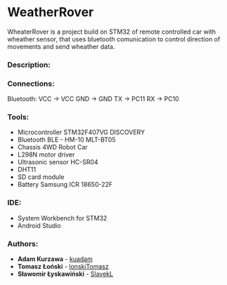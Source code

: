 # WeatherRover

WheaterRover is a project build on STM32 of remote controlled car with wheather sensor, that uses bluetooth comunication to control direction of movements and send wheather data.

### Description:

### Connections:
Bluetooth:
VCC	->	VCC
GND	->	GND
TX	->	PC11
RX	->	PC10

### Tools:
* Microcontroller STM32F407VG DISCOVERY
* Bluetooth BLE - HM-10 MLT-BT05
* Chassis 4WD Robot Car
* L298N motor driver
* Ultrasonic sensor HC-SR04
* DHT11
* SD card module
* Battery Samsung ICR 18650-22F

### IDE:
* System Workbench for STM32
* Android Studio

### Authors:
* **Adam Kurzawa** - [kuadam](https://github.com/kuadam)
* **Tomasz Łoński** - [lonskiTomasz](https://github.com/lonskiTomasz)
* **Sławomir Łyskawiński** - [SlavekL](https://github.com/SlavekL)